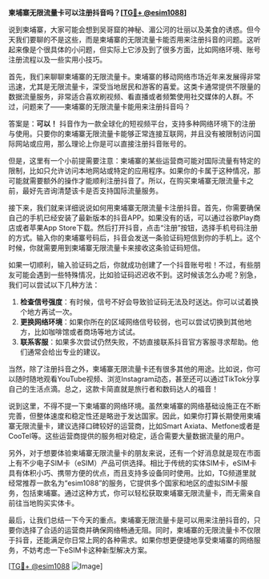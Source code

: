 **柬埔寨无限流量卡可以注册抖音吗？[[TG💪+ @esim1088](https://t.me/s/esim1088)]**

说到柬埔寨，大家可能会想到吴哥窟的神秘、湄公河的壮丽以及美食的诱惑。但今天我们要聊的不是这些，而是柬埔寨的无限流量卡能否用来注册抖音的问题。这听起来像是个很具体的小问题，但实际上它涉及到了很多方面，比如网络环境、账号注册流程以及一些实用小技巧。

首先，我们来聊聊柬埔寨的无限流量卡。柬埔寨的移动网络市场近年来发展得非常迅速，尤其是无限流量卡，深受当地居民和游客的喜爱。这类卡通常提供不限量的数据流量服务，非常适合喜欢刷视频、看直播或者频繁使用社交媒体的人群。不过，问题来了——柬埔寨的无限流量卡能用来注册抖音吗？

答案是：**可以！** 抖音作为一款全球化的短视频平台，支持多种网络环境下的注册与使用。只要你的柬埔寨无限流量卡能够正常连接互联网，并且没有被限制访问国际网站或应用，那么理论上你是可以直接注册抖音账号的。

但是，这里有一个小前提需要注意：柬埔寨的某些运营商可能对国际流量有特定的限制，比如只允许访问本地网站或特定的应用程序。如果你的卡属于这种情况，那可能就需要额外的操作才能顺利注册抖音了。所以，在购买柬埔寨无限流量卡之前，最好先咨询清楚该卡是否支持国际流量服务。

接下来，我们就来详细说说如何用柬埔寨无限流量卡注册抖音。首先，你需要确保自己的手机已经安装了最新版本的抖音APP。如果没有的话，可以通过谷歌Play商店或者苹果App Store下载。然后打开抖音，点击“注册”按钮，选择手机号码注册的方式。输入你的柬埔寨号码后，抖音会发送一条验证码短信到你的手机上。这个时候，你就需要用到柬埔寨无限流量卡来接收这条验证码短信。

如果一切顺利，输入验证码之后，你就成功创建了一个抖音账号啦！不过，有些朋友可能会遇到一些特殊情况，比如验证码迟迟收不到。这时候该怎么办呢？别急，我们可以尝试以下几种方法：

1. **检查信号强度**：有时候，信号不好会导致验证码无法及时送达。你可以试着换个地方再试一次。
2. **更换网络环境**：如果你所在的区域网络信号较弱，也可以尝试切换到其他地方，比如咖啡馆或者商场等地方试试。
3. **联系客服**：如果多次尝试仍然失败，不妨直接联系抖音官方客服寻求帮助。他们通常会给出专业的建议。

当然，除了注册抖音之外，柬埔寨无限流量卡还有很多其他的用途。比如说，你可以随时随地观看YouTube视频、浏览Instagram动态，甚至还可以通过TikTok分享自己的生活点滴。总之，这款卡简直就是旅行者和数码达人的福音！

说到这里，不得不提一下柬埔寨的网络环境。虽然柬埔寨的网络基础设施正在不断完善，但整体速度和稳定性还是略逊于发达国家。因此，如果你打算长期使用柬埔寨无限流量卡，建议选择口碑较好的运营商，比如Smart Axiata、Metfone或者是CooTel等。这些运营商提供的服务相对稳定，适合需要大量数据流量的用户。

另外，对于想要体验柬埔寨无限流量卡的朋友来说，还有一个好消息就是现在市面上有不少电子SIM卡（eSIM）产品可供选择。相比于传统的实体SIM卡，eSIM卡具有体积小巧、携带方便的优点，而且支持多设备同时使用。比如，TG频道里就经常推荐一款名为“esim1088”的服务，它提供多个国家和地区的虚拟SIM卡服务，包括柬埔寨。通过这种方式，你可以轻松获取柬埔寨无限流量卡，而无需亲自前往当地购买实体卡。

最后，让我们总结一下今天的重点。柬埔寨无限流量卡是可以用来注册抖音的，只要你选择了合适的运营商并确保网络畅通无阻。同时，柬埔寨的无限流量卡不仅限于抖音，还能满足你日常上网的各种需求。如果你想更便捷地享受柬埔寨的网络服务，不妨考虑一下eSIM卡这种新型解决方案。

[[TG💪+ @esim1088](https://t.me/s/esim1088) ![Image](https://i.postimg.cc/4NQfJmqS/Snipaste-2025-05-13-00-14-12.png)]